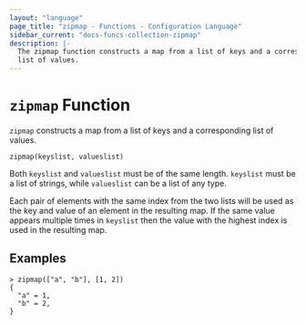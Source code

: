```yaml
---
layout: "language"
page_title: "zipmap - Functions - Configuration Language"
sidebar_current: "docs-funcs-collection-zipmap"
description: |-
  The zipmap function constructs a map from a list of keys and a corresponding
  list of values.
---
```


# `zipmap` Function

`zipmap` constructs a map from a list of keys and a corresponding list of
values.

```hcl
zipmap(keyslist, valueslist)
```

Both `keyslist` and `valueslist` must be of the same length. `keyslist` must
be a list of strings, while `valueslist` can be a list of any type.

Each pair of elements with the same index from the two lists will be used
as the key and value of an element in the resulting map. If the same value
appears multiple times in `keyslist` then the value with the highest index
is used in the resulting map.

## Examples

```
> zipmap(["a", "b"], [1, 2])
{
  "a" = 1,
  "b" = 2,
}
```
